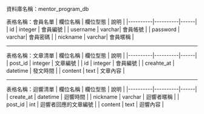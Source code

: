 資料庫名稱：mentor_program_db

表格名稱：會員名單
| 欄位名稱 | 欄位型態 | 說明 |
|----------|----------|------|
|  id  |    integer      | 會員編號     |
| username   | varchar| 會員帳號  |
| password   | varchar| 會員密碼  |
| nickname  | varchar| 會員暱稱  |

<hr>

表格名稱：文章清單
| 欄位名稱 | 欄位型態 | 說明 |
|----------|----------|------|
| post_id  |    integer      | 文章編號     |
| id   | integer | 會員編號  |
| creahte_at   | datetime | 發文時間  |
| content   | text | 文章內容  |

<hr>

表格名稱：迴響清單
| 欄位名稱 | 欄位型態 | 說明 |
|----------|----------|------|
|  create_at |    datetime     | 迴響時間     |
| nickname   | varchar | 迴響者暱稱  |
| post_id   | int | 迴響者回應的文章編號  |
| content   | text | 迴響內容  |
